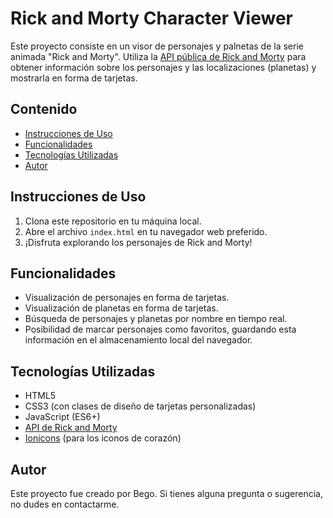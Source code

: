 # Rick and Morty Character Viewer

Este proyecto consiste en un visor de personajes y palnetas de la serie animada "Rick and Morty". Utiliza la [API pública de Rick and Morty](https://rickandmortyapi.com/documentation/) para obtener información sobre los personajes y las localizaciones (planetas) y mostrarla en forma de tarjetas.

## Contenido

- [Instrucciones de Uso](#instrucciones-de-uso)
- [Funcionalidades](#funcionalidades)
- [Tecnologías Utilizadas](#tecnologías-utilizadas)
- [Autor](#autor)

## Instrucciones de Uso

1. Clona este repositorio en tu máquina local.
2. Abre el archivo `index.html` en tu navegador web preferido.
3. ¡Disfruta explorando los personajes de Rick and Morty!

## Funcionalidades

- Visualización de personajes en forma de tarjetas.
- Visualización de planetas en forma de tarjetas.
- Búsqueda de personajes y planetas por nombre en tiempo real.
- Posibilidad de marcar personajes como favoritos, guardando esta información en el almacenamiento local del navegador.

## Tecnologías Utilizadas

- HTML5
- CSS3 (con clases de diseño de tarjetas personalizadas)
- JavaScript (ES6+)
- [API de Rick and Morty](https://rickandmortyapi.com/documentation/)
- [Ionicons](https://ionicons.com/) (para los iconos de corazón)

## Autor

Este proyecto fue creado por Bego. Si tienes alguna pregunta o sugerencia, no dudes en contactarme.
